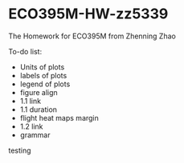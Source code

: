 # ECO395M-HW-zz5339
The Homework for ECO395M from Zhenning Zhao

To-do list:
- Units of plots
- labels of plots
- legend of plots
- figure align
- 1.1 link
- 1.1 duration
- flight heat maps margin
- 1.2 link
- grammar

testing

<script type="text/javascript" async
  src="https://cdnjs.cloudflare.com/ajax/libs/mathjax/2.7.4/MathJax.js?config=TeX-MML-AM_CHTML">
</script>

<script type="text/x-mathjax-config">
MathJax.Hub.Config({
  tex2jax: {inlineMath: [['$','$'], ['\\(','\\)']]}
});
</script>